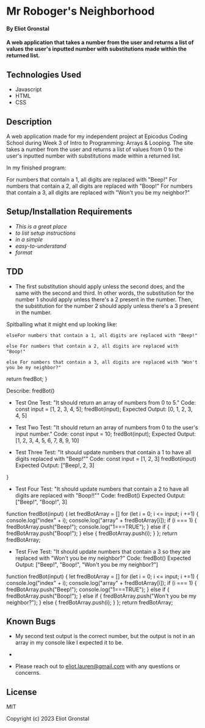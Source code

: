 # Mr Roboger's Neighborhood

#### By Eliot Gronstal

#### A web application that takes a number from the user and returns a list of values the user's inputted number with substitutions made within the returned list.

## Technologies Used

* Javascript
* HTML
* CSS

## Description

A web application made for my independent project at Epicodus Coding School during Week 3 of Intro to Programming: Arrays & Looping. The site takes a number from the user and returns a list of values from 0 to the user's inputted number with substitutions made within a returned list.

In my finished program:

For numbers that contain a 1, all digits are replaced with "Beep!"
For numbers that contain a 2, all digits are replaced with "Boop!"
For numbers that contain a 3, all digits are replaced with "Won't you be my neighbor?"

## Setup/Installation Requirements

* _This is a great place_
* _to list setup instructions_
* _in a simple_
* _easy-to-understand_
* _format_

## TDD

* The first substitution should apply unless the second does, and the same with the second and third. In other words, the substitution for the number 1 should apply unless there's a 2 present in the number. Then, the substitution for the number 2 should apply unless there's a 3 present in the number.

<!-- Do I need two functions? -->

<!-- ADAPTED FROM THE FIRST PROMPT OF THE FRIDAY PROJECT USING A FOR LOOOP -->

<!-- WHERE AM I GETTING MY PARAMETERS AND ARGUMENTS FROM!?!?!? -->

Spitballing what it might end up looking like:

<!-- function fredBot() {
  const fredBotArray[] = fredBot() {
    for (let index = 1; index <= input.length; index += 1)
  }
  function "NEXT"() {
    if () {
      return etc.};
      else {
        const value = etc[i];
        fredBot++;
        return (value, done: false};
      }
    }
    console.log(fredBot[index]);
    return fredBot;
  };
} 

-->

    elseFor numbers that contain a 1, all digits are replaced with "Beep!"

    else For numbers that contain a 2, all digits are replaced with "Boop!"

    else For numbers that contain a 3, all digits are replaced with "Won't you be my neighbor?"

  return fredBot;
}

Describe: fredBot()

* Test One
Test: "It should return an array of numbers from 0 to 5."
Code: 
const input = [1, 2, 3, 4, 5];
fredBot(input);
Expected Output: [0, 1, 2, 3, 4, 5]
<!-- function fredBot() {
  for (let index = 0; index <= 5; index += 1)
  console.log(index);
} -->

<!-- Test Passes -->

*  Test Two
Test: "It should return an array of numbers from 0 to the user's input number."
Code:
const input = 10;
fredBot(input);
Expected Output: [1, 2, 3, 4, 5, 6, 7, 8, 9, 10]

<!-- function fredBot(input) {
  let fredBotArray = []
  for (let i = 0; i <= input; i +=1) {
    console.log("array" + fredBotArray[i]);
    console.log("index" + i);
    fredBotArray.push(i);
  };
  return fredBotArray;
} -->

*  Test Three
Test: "It should update numbers that contain a 1 to have all digits replaced with "Beep!""
Code:
const input = [1, 2, 3]
fredBot(input)
Expected Output: ["Beep!, 2, 3]



<!-- 
[PASSES BUT NEEDS TO BE REFACTORED SO THAT IT'S EVERY NUMBER WITH A ONE IN IT, AND NOT JUST NUMBER 1] -->




<!-- function fredBot(input) {
  let fredBotArray = []
  for (let i = 0; i <= input; i +=1) {
    console.log("index" + i);
    console.log("array" + fredBotArray[i]);
    if (i === 1) {
      fredBotArray.push("Beep!");
      console.log("1===TRUE");
    }
    else {
        fredBotArray.push(i);
    }
  };
  return fredBotArray; -->
}

*  Test Four
Test: "It should update numbers that contain a 2 to have all digits are replaced with "Boop!!""
Code:
fredBot()
Expected Output: ["Beep!", "Boop!", 3]

function fredBot(input) {
  let fredBotArray = []
  for (let i = 0; i <= input; i +=1) {
    console.log("index" + i);
    console.log("array" + fredBotArray[i]);
    if (i === 1) {
      fredBotArray.push("Beep!");
      console.log("1===TRUE");
    }
     else if {
        fredBotArray.push("Boop!");
    }
    else {
        fredBotArray.push(i);
    }
  };
  return fredBotArray;

*  Test Five
Test: "It should update numbers that contain a 3 so they are replaced with "Won't you be my neighbor?"
Code:
fredBot()
Expected Output: ["Beep!", "Boop!", "Won't you be my neighbor?"]

function fredBot(input) {
  let fredBotArray = []
  for (let i = 0; i <= input; i +=1) {
    console.log("index" + i);
    console.log("array" + fredBotArray[i]);
    if (i === 1) {
      fredBotArray.push("Beep!");
      console.log("1===TRUE");
    }
     else if {
        fredBotArray.push("Boop!");
    }
        else if {
        fredBotArray.push("Won't you be my neighbor?");
    }
    else {
        fredBotArray.push(i);
    }
  };
  return fredBotArray;


<!-- I want to end up with something like: -->

<!-- funtion xyz = empty starting point  
  runs through the whole array  
    goes through the array
    pulls out numbers, 4, 16, 62, and 61
    replaces those numbers with the silly phrases
    .appends them back into the array

    punches the array into the html

    the html does it over and over again based on resubmmisions

    is this two functions? is it three functions?
    do I need a string or can it be done with just numbers? -->


## Known Bugs

*  My second test output is the correct number, but the output is not in an array in my console like I expected it to be.
* 

* Please reach out to eliot.lauren@gmail.com with any questions or concerns.

## License

MIT

Copyright (c) 2023 Eliot Gronstal
